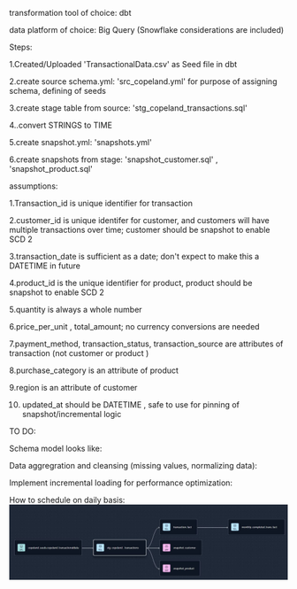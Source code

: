 transformation tool of choice: dbt


data platform of choice: Big Query (Snowflake considerations are included)


Steps:


1.Created/Uploaded 'TransactionalData.csv' as Seed file in dbt 


2.create source schema.yml: 'src_copeland.yml' for purpose of assigning schema, defining of seeds


3.create stage table from source: 'stg_copeland_transactions.sql'


4..convert STRINGS to TIME


5.create snapshot.yml: 'snapshots.yml'



6.create snapshots from stage: 'snapshot_customer.sql' , 'snapshot_product.sql'



assumptions: 


1.Transaction_id is unique identifier for transaction


2.customer_id is unique identifer for customer, and customers will have multiple transactions over time; customer should be snapshot to enable SCD 2


3.transaction_date is sufficient as a date; don't expect to make this a DATETIME in future


4.product_id is the unique identifier for product, product should be snapshot to enable SCD 2


5.quantity is always a whole number


6.price_per_unit , total_amount; no currency conversions are needed


7.payment_method, transaction_status, transaction_source are attributes of transaction (not customer or product )


8.purchase_category is an attribute of product


9.region is an attribute of customer


10. updated_at should be DATETIME , safe to use for pinning of snapshot/incremental logic

    

TO DO: 

Schema model looks like:


Data aggregration and cleansing (missing values, normalizing data):


Implement incremental loading for performance optimization:


How to schedule on daily basis:
![Alt text](https://github.com/mallsup75/FanPy/blob/cope/ETL_Pipeline/dbt-etl-pipeline.JPG)

